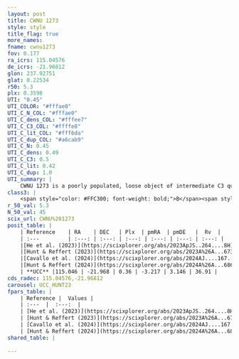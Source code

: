 ```yaml
---
layout: post
title: CWNU 1273
style: style
title_flag: true
more_names: 
fname: cwnu1273
fov: 0.177
ra_icrs: 115.04576
de_icrs: -21.96812
glon: 237.92751
glat: 0.22534
r50: 5.3
plx: 0.3598
UTI: "0.45"
UTI_COLOR: "#fffae0"
UTI_C_N_COL: "#fffae0"
UTI_C_dens_COL: "#fffee7"
UTI_C_C3_COL: "#ffffe8"
UTI_C_lit_COL: "#fff6da"
UTI_C_dup_COL: "#a6cab9"
UTI_C_N: 0.45
UTI_C_dens: 0.49
UTI_C_C3: 0.5
UTI_C_lit: 0.42
UTI_C_dup: 1.0
UTI_summary: |
    CWNU 1273 is a poorly populated, loose object of intermediate C3 quality. It was recently reported in the literature.
class3: |
    <span style="color: #FFC300; font-weight: bold;">B</span><span style="color: #FFC300; font-weight: bold;">B</span>
r_50_val: 5.3
N_50_val: 45
scix_url: CWNU%201273
posit_table: |
    | Reference    | RA    | DEC   | Plx  | pmRA  | pmDE   |  Rv  |
    | :---         | :---: | :---: | :---: | :---: | :---: | :---: |
    |[He et al. (2023)](https://scixplorer.org/abs/2023ApJS..264....8H) | 115.068 | -21.97 | 0.363 | -3.228 | 3.154 | -- |
    |[Hunt & Reffert (2023)](https://scixplorer.org/abs/2023A%26A...673A.114H) | 115.049 | -22.005 | 0.361 | -3.21 | 3.135 | 24.112 |
    |[Cavallo et al. (2024)](https://scixplorer.org/abs/2024AJ....167...12C) | 115.044 | -21.976 | 0.359 | -- | -- | -- |
    |[Hunt & Reffert (2024)](https://scixplorer.org/abs/2024A%26A...686A..42H) | 115.049 | -22.005 | 0.361 | -3.21 | 3.135 | 24.112 |
    | **UCC** |115.046 | -21.968 | 0.36 | -3.217 | 3.146 | 36.91 | 
cds_radec: 115.04576,-21.96812
carousel: UCC_HUNT23
fpars_table: |
    | Reference |  Values |
    | :---  |  :---:  |
    | [He et al. (2023)](https://scixplorer.org/abs/2023ApJS..264....8H) | `A0=1.25, m-M=11.95, logAge=7.55` |
    | [Hunt & Reffert (2023)](https://scixplorer.org/abs/2023A%26A...673A.114H) | `AV50=0.901, diffAV50=1.428, MOD50=11.928, logAge50=8.213` |
    | [Cavallo et al. (2024)](https://scixplorer.org/abs/2024AJ....167...12C) | `AV50=0.99, dMod50=11.93, logAge50=8.31, [Fe/H]50=0.32` |
    | [Hunt & Reffert (2024)](https://scixplorer.org/abs/2024A%26A...686A..42H) | `MassJ=160.505` |
shared_table: |
    
---
```


